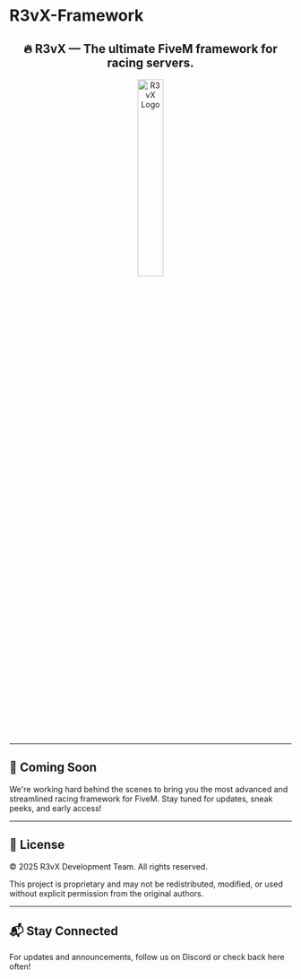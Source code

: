 # R3vX-Framework

<h2 align="center">🔥 R3vX — The ultimate FiveM framework for racing servers.</h2>

<p align="center">
  <img src="https://i.postimg.cc/MGQnjfY7/r3vx-logo.png" alt="R3vX Logo" width="30%">
</p>

---

## 🚧 Coming Soon

We're working hard behind the scenes to bring you the most advanced and streamlined racing framework for FiveM. Stay tuned for updates, sneak peeks, and early access!

---

## 📄 License

© 2025 R3vX Development Team. All rights reserved.

This project is proprietary and may not be redistributed, modified, or used without explicit permission from the original authors.

---

## 📬 Stay Connected

For updates and announcements, follow us on Discord or check back here often!
